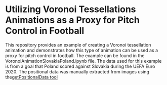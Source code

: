 # Utilizing Voronoi Tessellations Animations as a Proxy for Pitch Control in Football

This repository provides an example of creating a Voronoi tessellation animation and demonstrates how this type of animation can be used as a proxy for pitch control in football. The example can be found in the VoronoiAnimationSlovakiaPoland.ipynb file. The data used for this example is from a goal that Poland scored against Slovakia during the UEFA Euro 2020. The positional data was manually extracted from images using the[getPositionalData tool](https://github.com/mumoyarce96/getPositionalData)
